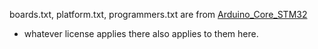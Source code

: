 boards.txt,  platform.txt,  programmers.txt are from [Arduino_Core_STM32](https://github.com/stm32duino/Arduino_Core_STM32)  
- whatever license applies there also applies to them here.
